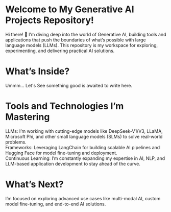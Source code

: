 # Welcome to My Generative AI Projects Repository!
Hi there! 👋 I’m diving deep into the world of Generative AI, building tools and applications that push the boundaries of what’s possible with large language models (LLMs). This repository is my workspace for exploring, experimenting, and delivering practical AI solutions.

# What’s Inside?
Ummm... Let's See something good is awaited to write here.

# Tools and Technologies I’m Mastering
LLMs: I’m working with cutting-edge models like DeepSeek-V1/V3, LLaMA, Microsoft Phi, and other small language models (SLMs) to solve real-world problems.
</br>
Frameworks: Leveraging LangChain for building scalable AI pipelines and Hugging Face for model fine-tuning and deployment.
</br>
Continuous Learning: I’m constantly expanding my expertise in AI, NLP, and LLM-based application development to stay ahead of the curve.

# What’s Next?
I’m focused on exploring advanced use cases like multi-modal AI, custom model fine-tuning, and end-to-end AI solutions. 
